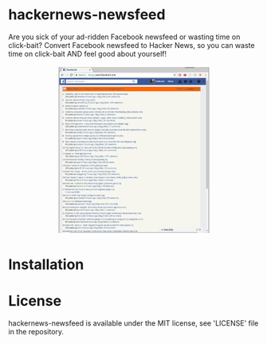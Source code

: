 # hackernews-newsfeed
Are you sick of your ad-ridden Facebook newsfeed or wasting time on click-bait? Convert Facebook newsfeed to Hacker News, so you can waste time on click-bait AND feel good about yourself!

<center>
<img src="screenshot.png" width="60%">
</center>

# Installation

# License
hackernews-newsfeed is available under the MIT license, see 'LICENSE' file in the repository.


